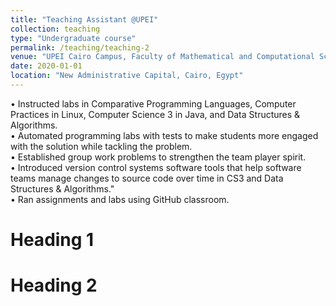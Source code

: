 ```yaml
---
title: "Teaching Assistant @UPEI"
collection: teaching
type: "Undergraduate course"
permalink: /teaching/teaching-2
venue: "UPEI Cairo Campus, Faculty of Mathematical and Computational Sciences"
date: 2020-01-01
location: "New Administrative Capital, Cairo, Egypt"
---
```


• Instructed labs in Comparative Programming Languages, Computer Practices in Linux, Computer Science 3 in Java, and Data Structures & Algorithms.  
• Automated programming labs with tests to make students more engaged with the solution while tackling the problem.  
• Established group work problems to strengthen the team player spirit.  
• Introduced version control systems software tools that help software teams manage changes to source code over time in CS3 and Data Structures & Algorithms."  
• Ran assignments and labs using GitHub classroom.

# Heading 1

# Heading 2
